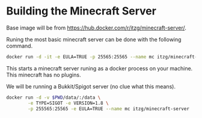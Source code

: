 # Building the Minecraft Server

Base image will be from https://hub.docker.com/r/itzg/minecraft-server/.

Runing the most basic minecraft server can be done with the following
command.

```bash
docker run -d -it -e EULA=TRUE -p 25565:25565 --name mc itzg/minecraft-server
```

This starts a minecraft server runing as a docker process on your
machine. This minecraft has no plugins.



We will be running a Bukkit/Spigot server (no clue what this means).

```bash
docker run -d -v $PWD/data/:/data \
        -e TYPE=SIGOT -e VERSION=1.8 \
        -p 255565:25565 -e EULA=TRUE --name mc itzg/minecraft-server
```


